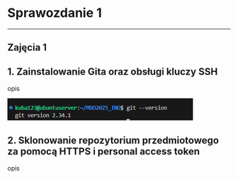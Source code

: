 # Sprawozdanie 1

---

## **Zajęcia 1**

## 1. **Zainstalowanie Gita oraz obsługi kluczy SSH**

opis

![Zrzut ekranu – instalacja gita](zrzuty_ekranu/1.png)

## 2. **Sklonowanie repozytorium przedmiotowego za pomocą HTTPS i personal access token**

opis